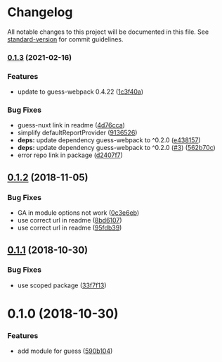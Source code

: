 # Changelog

All notable changes to this project will be documented in this file. See [standard-version](https://github.com/conventional-changelog/standard-version) for commit guidelines.

### [0.1.3](https://github.com/nuxt-community/guess-module/compare/v0.1.2...v0.1.3) (2021-02-16)


### Features

* update to guess-webpack 0.4.22 ([1c3f40a](https://github.com/nuxt-community/guess-module/commit/1c3f40a1b07605a474a86a3f243a5a7043e2f3bc))


### Bug Fixes

* guess-nuxt link in readme ([4d76cca](https://github.com/nuxt-community/guess-module/commit/4d76cca16dfdd680df2c9afe88665bee6c59e065))
* simplify defaultReportProvider ([9136526](https://github.com/nuxt-community/guess-module/commit/913652658b7f8f50b3bba7a5d966a1ebcf0efe10))
* **deps:** update dependency guess-webpack to ^0.2.0 ([e438157](https://github.com/nuxt-community/guess-module/commit/e43815703fabe2414c5abb20f4316905bdbafbcd))
* **deps:** update dependency guess-webpack to ^0.2.0 ([#3](https://github.com/nuxt-community/guess-module/issues/3)) ([562b70c](https://github.com/nuxt-community/guess-module/commit/562b70c7ca82084d644c999794cca105e19eaa1d))
* error repo link in package ([d2407f7](https://github.com/nuxt-community/guess-module/commit/d2407f78668debabdfee750d417ecb93cf3108e4))

<a name="0.1.2"></a>
## [0.1.2](https://github.com/nuxt-community/guess-module/compare/v0.1.1...v0.1.2) (2018-11-05)


### Bug Fixes

* GA in module options not work ([0c3e6eb](https://github.com/nuxt-community/guess-module/commit/0c3e6eb))
* use correct url in readme ([8bd6107](https://github.com/nuxt-community/guess-module/commit/8bd6107))
* use correct url in readme ([95fdb39](https://github.com/nuxt-community/guess-module/commit/95fdb39))



<a name="0.1.1"></a>
## [0.1.1](https://github.com/nuxt-community/guess-module/compare/v0.1.0...v0.1.1) (2018-10-30)


### Bug Fixes

* use scoped package ([33f7f13](https://github.com/nuxt-community/guess-module/commit/33f7f13))



<a name="0.1.0"></a>
# 0.1.0 (2018-10-30)


### Features

* add module for guess ([590b104](https://github.com/nuxt-community/guess-module/commit/590b104))
